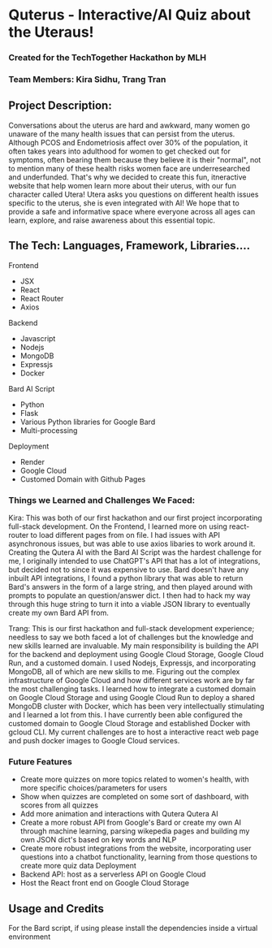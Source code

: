 # Quterus - Interactive/AI Quiz about the Uteraus!
### Created for the TechTogether Hackathon by MLH
### Team Members: Kira Sidhu, Trang Tran
## Project Description:
Conversations about the uterus are hard and awkward, many women go unaware of the many health issues that can persist from the uterus. Although PCOS and Endometriosis affect over 30% of the population, it often takes years into adulthood for women to get checked out for symptoms, often bearing them because they believe it is their "normal", not to mention many of these health risks women face are underresearched and underfunded. That's why we decided to create this fun, itneractive website that help women learn more about their uterus, with our fun character called Utera! Utera asks you questions on different health issues specific to the uterus, she is even integrated with AI! We hope that to provide a safe and informative space where everyone across all ages can learn, explore, and raise awareness about this essential topic.

## The Tech: Languages, Framework, Libraries....
Frontend
- JSX
- React
- React Router
- Axios

Backend
- Javascript
- Nodejs
- MongoDB
- Expressjs
- Docker

Bard AI Script
- Python
- Flask
- Various Python libraries for Google Bard
- Multi-processing

Deployment
- Render
- Google Cloud
- Customed Domain with Github Pages

### Things we Learned and Challenges We Faced:
Kira: This was both of our first hackathon and our first project incorporating full-stack development. On the Frontend, I learned more on using react-router to load different pages from on file. I had issues with API asynchronous issues, but was able to use axios libaries to work around it. Creating the Qutera AI with the Bard AI Script was the hardest challenge for me, I originally intended to use ChatGPT's API that has a lot of integrations, but decided not to since it was expensive to use. Bard doesn't have any inbuilt API integrations, I found a python library that was able to return Bard's answers in the form of a large string, and then played around with prompts to populate an question/answer dict. I then had to hack my way through this huge string to turn it into a viable JSON library to eventually create my own Bard API from.

Trang: This is our first hackathon and full-stack development experience; needless to say we both faced a lot of challenges but the knowledge and new skills learned are invaluable. My main responsibility is building the API for the backend and deployment using Google Cloud Storage, Google Cloud Run, and a customed domain. I used Nodejs, Expressjs, and incorporating MongoDB, all of which are new skills to me. Figuring out the complex infrastructure of Google Cloud and how different services work are by far the most challenging tasks. I learned how to integrate a customed domain on Google Cloud Storage and using Google Cloud Run to deploy a shared MongoDB cluster with Docker, which has been very intellectually stimulating and I learned a lot from this. I have currently been able configured the customed domain to Google Cloud Storage and established Docker with gcloud CLI. My current challenges are to host a interactive react web page and push docker images to Google Cloud services.

### Future Features
- Create more quizzes on more topics related to women's health, with more specific choices/parameters for users
- Show when quizzes are completed on some sort of dashboard, with scores from all quizzes
- Add more animation and interactions with Qutera
Qutera AI
- Create a more robust API from Google's Bard or create my own AI through machine learning, parsing wikepedia pages and building my own JSON dict's based on key words and NLP
- Create more robust integrations from the website, incorporating user questions into a chatbot functionality, learning from those questions to create more quiz data
Deployment
- Backend API: host as a serverless API on Google Cloud
- Host the React front end on Google Cloud Storage

## Usage and Credits
For the Bard script, if using please install the dependencies inside a virtual environment
